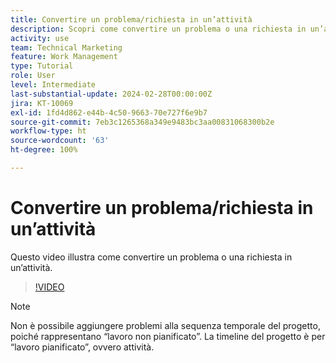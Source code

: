 ```yaml
---
title: Convertire un problema/richiesta in un’attività
description: Scopri come convertire un problema o una richiesta in un’attività.
activity: use
team: Technical Marketing
feature: Work Management
type: Tutorial
role: User
level: Intermediate
last-substantial-update: 2024-02-28T00:00:00Z
jira: KT-10069
exl-id: 1fd4d862-e44b-4c50-9663-70e727f6e9b7
source-git-commit: 7eb3c1265368a349e9483bc3aa00831068300b2e
workflow-type: ht
source-wordcount: '63'
ht-degree: 100%

---
```


# Convertire un problema/richiesta in un’attività

Questo video illustra come convertire un problema o una richiesta in un’attività.

>[!VIDEO](https://video.tv.adobe.com/v/3427605/?quality=12&learn=on)

>[!NOTE]
>
>Non è possibile aggiungere problemi alla sequenza temporale del progetto, poiché rappresentano “lavoro non pianificato”. La timeline del progetto è per “lavoro pianificato”, ovvero attività.


